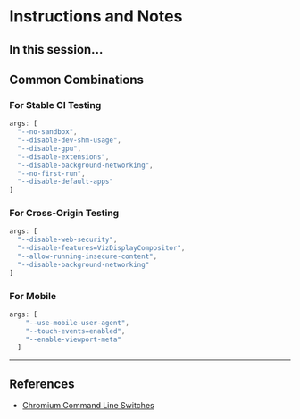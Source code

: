 # Instructions and Notes

## In this session...

## Common Combinations

### For Stable CI Testing
```ts
args: [
  "--no-sandbox",
  "--disable-dev-shm-usage",
  "--disable-gpu",
  "--disable-extensions",
  "--disable-background-networking",
  "--no-first-run",
  "--disable-default-apps"
]
```

### For Cross-Origin Testing
```ts
args: [
  "--disable-web-security",
  "--disable-features=VizDisplayCompositor",
  "--allow-running-insecure-content",
  "--disable-background-networking"
]
```

### For Mobile
```ts
args: [
    "--use-mobile-user-agent",
    "--touch-events=enabled",
    "--enable-viewport-meta"
  ]
```


---

## References

- [Chromium Command Line Switches](https://peter.sh/experiments/chromium-command-line-switches/)